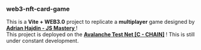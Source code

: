 <h3>web3-nft-card-game</h3>

This is a <b>Vite + WEB3.0</b> project to replicate a <b>multiplayer</b> game designed by <b><a href="https://github.com/adrianhajdin">Adrian Hajdin - JS Mastery
</a></b> !
<br />
This project is deployed on the <b><a href="https://www.avax.network/">Avalanche Test Net [C - CHAIN]</a></b> !
This is still under constant development.
